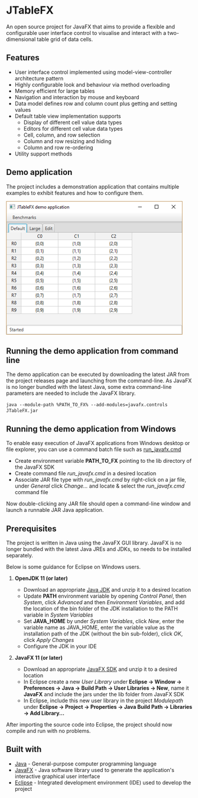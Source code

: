 # JTableFX
An open source project for JavaFX that aims to provide a flexible and configurable user interface control to visualise and interact with a two-dimensional table grid of data cells.

## Features

* User interface control implemented using model-view-controller architecture pattern
* Highly configurable look and behaviour via method overloading
* Memory efficient for large tables
* Navigation and interaction by mouse and keyboard
* Data model defines row and column count plus getting and setting values
* Default table view implementation supports
    * Display of different cell value data types
    * Editors for different cell value data types
    * Cell, column, and row selection
    * Column and row resizing and hiding
    * Column and row re-ordering
* Utility support methods 

## Demo application

The project includes a demonstration application that contains multiple examples to exhibit features and how to configure them. 

![Demo](images/Demo-app.png "Demo application")

## Running the demo application from command line

The demo application can be executed by downloading the latest JAR from the project releases page and launching from the command-line.
As JavaFX is no longer bundled with the latest Java, some extra command-line parameters are needed to include the JavaFX library.

```
java --module-path %PATH_TO_FX% --add-modules=javafx.controls JTableFX.jar
```

## Running the demo application from Windows

To enable easy execution of JavaFX applications from Windows desktop or file explorer, you can use a command batch file such as [run_javafx.cmd](https://github.com/dazzle50/JTableFX/blob/master/run_javafx.cmd)
* Create environment variable **PATH_TO_FX** pointing to the lib directory of the JavaFX SDK
* Create command file *run_javafx.cmd* in a desired location
* Associate JAR file type with *run_javafx.cmd* by right-click on a jar file, under *General* click *Change...* and locate & select the *run_javafx.cmd* command file

Now double-clicking any JAR file should open a command-line window and launch a runnable JAR Java application.

## Prerequisites

The project is written in Java using the JavaFX GUI library.
JavaFX is no longer bundled with the latest Java JREs and JDKs, so needs to be installed separately.

Below is some guidance for Eclipse on Windows users.

1. **OpenJDK 11 (or later)**
    * Download an appropriate [Java JDK](https://openjdk.java.net/install/) and unzip it to a desired location
    * Update **PATH** environment variable by opening *Control Panel*, then *System*, click *Advanced* and then *Environment Variables*, and add the location of the bin folder of the JDK installation to the PATH variable in *System Variables*
    * Set **JAVA_HOME** by under *System Variables*, click *New*, enter the variable name as JAVA_HOME, enter the variable value as the installation path of the JDK (without the bin sub-folder), click *OK*, click *Apply Changes*
    * Configure the JDK in your IDE
    
1. **JavaFX 11 (or later)**
    * Download an appropriate [JavaFX SDK](https://gluonhq.com/products/javafx/) and unzip it to a desired location
    * In Eclipse create a new *User Library* under **Eclipse -> Window -> Preferences -> Java -> Build Path -> User Libraries -> New**, name it **JavaFX** and include the jars under the lib folder from JavaFX SDK
    * In Eclipse, include this new user library in the project *Modulepath* under **Eclipse -> Project -> Properties -> Java Build Path -> Libraries -> Add Library...**

After importing the source code into Eclipse, the project should now compile and run with no problems.

## Built with

* [Java](https://en.wikipedia.org/wiki/Java_(programming_language)) - General-purpose computer programming language
* [JavaFX](https://en.wikipedia.org/wiki/JavaFX) - Java software library used to generate the application's interactive graphical user interface 
* [Eclipse](https://www.eclipse.org/ide/) - Integrated development environment (IDE) used to develop the project
